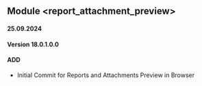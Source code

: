 ## Module <report_attachment_preview>

#### 25.09.2024
#### Version 18.0.1.0.0
#### ADD
- Initial Commit for Reports and Attachments Preview in Browser
